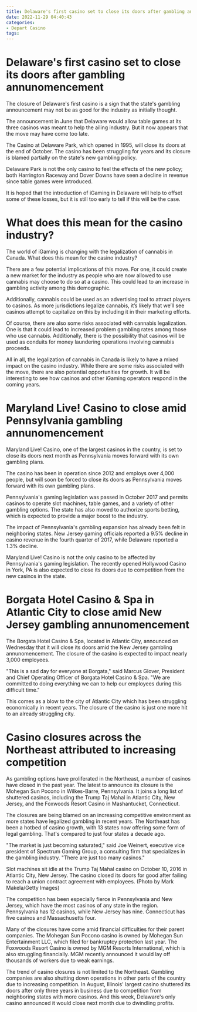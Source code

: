 ```yaml
---
title: Delaware's first casino set to close its doors after gambling annunomencement
date: 2022-11-29 04:40:43
categories:
- Depart Casino
tags:
---
```



#  Delaware's first casino set to close its doors after gambling annunomencement

The closure of Delaware's first casino is a sign that the state's gambling announcement may not be as good for the industry as initially thought.

The announcement in June that Delaware would allow table games at its three casinos was meant to help the ailing industry. But it now appears that the move may have come too late.

The Casino at Delaware Park, which opened in 1995, will close its doors at the end of October. The casino has been struggling for years and its closure is blamed partially on the state's new gambling policy.

Delaware Park is not the only casino to feel the effects of the new policy; both Harrington Raceway and Dover Downs have seen a decline in revenue since table games were introduced.

It is hoped that the introduction of iGaming in Delaware will help to offset some of these losses, but it is still too early to tell if this will be the case.

#  What does this mean for the casino industry?

The world of iGaming is changing with the legalization of cannabis in Canada. What does this mean for the casino industry?

There are a few potential implications of this move. For one, it could create a new market for the industry as people who are now allowed to use cannabis may choose to do so at a casino. This could lead to an increase in gambling activity among this demographic.

 Additionally, cannabis could be used as an advertising tool to attract players to casinos. As more jurisdictions legalize cannabis, it’s likely that we’ll see casinos attempt to capitalize on this by including it in their marketing efforts.

Of course, there are also some risks associated with cannabis legalization. One is that it could lead to increased problem gambling rates among those who use cannabis. Additionally, there is the possibility that casinos will be used as conduits for money laundering operations involving cannabis proceeds.

All in all, the legalization of cannabis in Canada is likely to have a mixed impact on the casino industry. While there are some risks associated with the move, there are also potential opportunities for growth. It will be interesting to see how casinos and other iGaming operators respond in the coming years.

#  Maryland Live! Casino to close amid Pennsylvania gambling annunomencement

 Maryland Live! Casino, one of the largest casinos in the country, is set to close its doors next month as Pennsylvania moves forward with its own gambling plans.

The casino has been in operation since 2012 and employs over 4,000 people, but will soon be forced to close its doors as Pennsylvania moves forward with its own gambling plans.

Pennsylvania's gaming legislation was passed in October 2017 and permits casinos to operate slot machines, table games, and a variety of other gambling options. The state has also moved to authorize sports betting, which is expected to provide a major boost to the industry.

The impact of Pennsylvania's gambling expansion has already been felt in neighboring states. New Jersey gaming officials reported a 9.5% decline in casino revenue in the fourth quarter of 2017, while Delaware reported a 1.3% decline.

Maryland Live! Casino is not the only casino to be affected by Pennsylvania's gaming legislation. The recently opened Hollywood Casino in York, PA is also expected to close its doors due to competition from the new casinos in the state.

#  Borgata Hotel Casino & Spa in Atlantic City to close amid New Jersey gambling annunomencement

The Borgata Hotel Casino & Spa, located in Atlantic City, announced on Wednesday that it will close its doors amid the New Jersey gambling annunomencement. The closure of the casino is expected to impact nearly 3,000 employees.

"This is a sad day for everyone at Borgata," said Marcus Glover, President and Chief Operating Officer of Borgata Hotel Casino & Spa. "We are committed to doing everything we can to help our employees during this difficult time."

This comes as a blow to the city of Atlantic City which has been struggling economically in recent years. The closure of the casino is just one more hit to an already struggling city.

#  Casino closures across the Northeast attributed to increasing competition

As gambling options have proliferated in the Northeast, a number of casinos have closed in the past year. The latest to announce its closure is the Mohegan Sun Pocono in Wilkes-Barre, Pennsylvania. It joins a long list of shuttered casinos, including the Trump Taj Mahal in Atlantic City, New Jersey, and the Foxwoods Resort Casino in Mashantucket, Connecticut.

The closures are being blamed on an increasing competitive environment as more states have legalized gambling in recent years. The Northeast has been a hotbed of casino growth, with 13 states now offering some form of legal gambling. That's compared to just four states a decade ago.

"The market is just becoming saturated," said Joe Weinert, executive vice president of Spectrum Gaming Group, a consulting firm that specializes in the gambling industry. "There are just too many casinos."

Slot machines sit idle at the Trump Taj Mahal casino on October 10, 2016 in Atlantic City, New Jersey. The casino closed its doors for good after failing to reach a union contract agreement with employees. (Photo by Mark Makela/Getty Images)

The competition has been especially fierce in Pennsylvania and New Jersey, which have the most casinos of any state in the region. Pennsylvania has 12 casinos, while New Jersey has nine. Connecticut has five casinos and Massachusetts four.

Many of the closures have come amid financial difficulties for their parent companies. The Mohegan Sun Pocono casino is owned by Mohegan Sun Entertainment LLC, which filed for bankruptcy protection last year. The Foxwoods Resort Casino is owned by MGM Resorts International, which is also struggling financially. MGM recently announced it would lay off thousands of workers due to weak earnings.

The trend of casino closures is not limited to the Northeast. Gambling companies are also shutting down operations in other parts of the country due to increasing competition. In August, Illinois' largest casino shuttered its doors after only three years in business due to competition from neighboring states with more casinos. And this week, Delaware's only casino announced it would close next month due to dwindling profits.